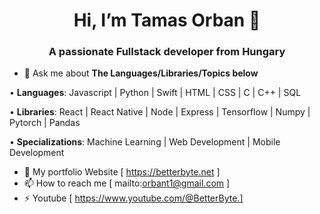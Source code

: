 <h1 align="center">Hi, I’m Tamas Orban 👋</h1>
<h3 align="center">A passionate Fullstack developer from Hungary</h3>

- 💬 Ask me about **The Languages/Libraries/Topics below**
  
• **Languages**: Javascript | Python | Swift | HTML | CSS | C | C++ | SQL

• **Libraries**: React | React Native | Node | Express | Tensorflow | Numpy | Pytorch | Pandas 

• **Specializations**: Machine Learning | Web Development | Mobile Development

- 📝 My portfolio Website [ https://betterbyte.net ]
- 📫 How to reach me [ mailto:orbant1@gmail.com ] 
- ⚡ Youtube [ https://www.youtube.com/@BetterByte.]
 



